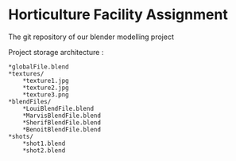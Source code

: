 Horticulture Facility Assignment
==============================

The git repository of our blender modelling project

Project storage architecture : 

    *globalFile.blend
    *textures/
        *texture1.jpg
        *texture2.jpg
        *texture3.png
    *blendFiles/
        *LouiBlendFile.blend
        *MarvisBlendFile.blend
        *SherifBlendFile.blend
        *BenoitBlendFile.blend
    *shots/
        *shot1.blend
        *shot2.blend